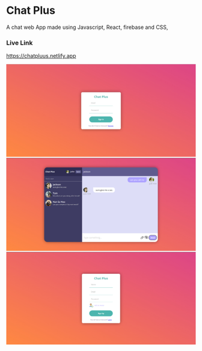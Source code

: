 
# Chat Plus

A chat web App made using Javascript, React, firebase and CSS,

### Live Link 
https://chatpluus.netlify.app

![App Screenshot](https://github.com/22Parth/ChatApp/blob/master/screenshots/login.jpg?raw=true)
![App Screenshot](https://github.com/22Parth/ChatApp/blob/main/screenshots/chat.jpg?raw=true)
![App Screenshot](https://github.com/22Parth/ChatApp/blob/master/screenshots/register.jpg?raw=true)


